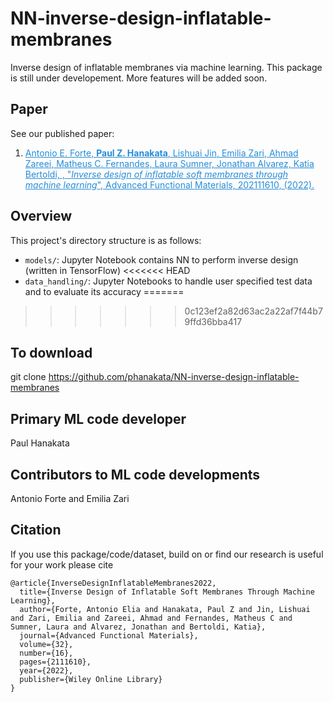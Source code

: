 # NN-inverse-design-inflatable-membranes
Inverse design of inflatable membranes via machine learning.
This package is still under developement. More features will be added soon.

## Paper 
See our published paper: 
1. <a href="https://onlinelibrary.wiley.com/doi/abs/10.1002/adfm.202111610" style="color:#268cd7"> Antonio E. Forte, **Paul Z. Hanakata**, Lishuai Jin, Emilia Zari, Ahmad Zareei, Matheus C. Fernandes, Laura Sumner, Jonathan Alvarez, Katia Bertoldi, , "*Inverse design of inflatable soft membranes through machine learning*", Advanced Functional Materials, 202111610, (2022).</a>

## Overview 
This project's directory structure is as follows:
* ```models/```: Jupyter Notebook contains NN to perform inverse design (written in TensorFlow)
<<<<<<< HEAD
* ```data_handling/```: Jupyter Notebooks to handle user specified test data and to evaluate its accuracy
=======

>>>>>>> 0c123ef2a82d63ac2a22af7f44b79ffd36bba417
## To download 
git clone https://github.com/phanakata/NN-inverse-design-inflatable-membranes

## Primary ML code developer 
Paul Hanakata

## Contributors to ML code developments 
Antonio Forte and Emilia Zari 

## Citation

If you use this package/code/dataset, build on  or find our research is useful for your work please cite 
```
@article{InverseDesignInflatableMembranes2022,
  title={Inverse Design of Inflatable Soft Membranes Through Machine Learning},
  author={Forte, Antonio Elia and Hanakata, Paul Z and Jin, Lishuai and Zari, Emilia and Zareei, Ahmad and Fernandes, Matheus C and Sumner, Laura and Alvarez, Jonathan and Bertoldi, Katia},
  journal={Advanced Functional Materials},
  volume={32},
  number={16},
  pages={2111610},
  year={2022},
  publisher={Wiley Online Library}
}

```

